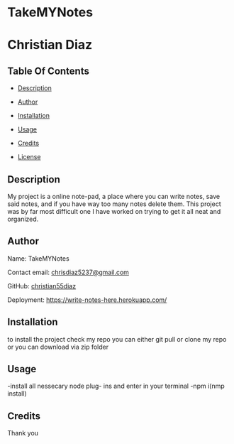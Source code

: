 # TakeMYNotes
# Christian Diaz
  
## Table Of Contents
  
* [Description](#Description)
  
* [Author](#Author)
  
* [Installation](#Installation)
  
* [Usage](#Usage)
  
* [Credits](#Credits)
  
* [License](#License)
  
## Description
  
My project is a online note-pad, a place where you can write notes, save said notes, and if you have way too many notes delete them. This project was by far most difficult one I have worked on trying to get it all neat and organized.
  
## Author
  
Name: TakeMYNotes
  
Contact email: chrisdiaz5237@gmail.com
  
GitHub: [christian55diaz](https://github.com/christian55diaz)

Deployment: https://write-notes-here.herokuapp.com/

  
## Installation
  
to install the project check my repo you can either git pull or clone my repo or you can download via zip folder
  
## Usage
  
-install all nessecary node plug- ins and enter in your terminal
-npm i(nmp install)
  
## Credits
  
Thank you
  

